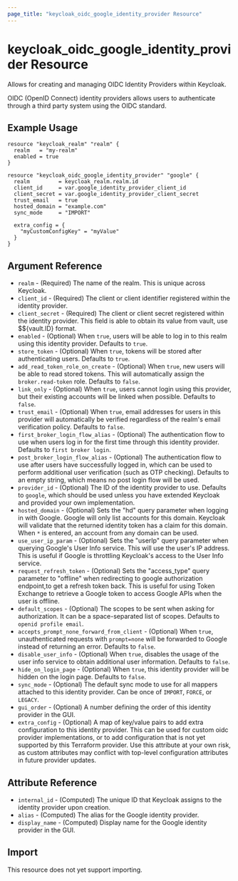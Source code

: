 ```yaml
---
page_title: "keycloak_oidc_google_identity_provider Resource"
---
```


# keycloak\_oidc\_google\_identity\_provider Resource

Allows for creating and managing OIDC Identity Providers within Keycloak.

OIDC (OpenID Connect) identity providers allows users to authenticate through a third party system using the OIDC standard.

## Example Usage

```hcl
resource "keycloak_realm" "realm" {
  realm   = "my-realm"
  enabled = true
}

resource "keycloak_oidc_google_identity_provider" "google" {
  realm         = keycloak_realm.realm.id
  client_id     = var.google_identity_provider_client_id
  client_secret = var.google_identity_provider_client_secret
  trust_email   = true
  hosted_domain = "example.com"
  sync_mode     = "IMPORT"

  extra_config = {
    "myCustomConfigKey" = "myValue"
  }
}
```

## Argument Reference

- `realm` - (Required) The name of the realm. This is unique across Keycloak.
- `client_id` - (Required) The client or client identifier registered within the identity provider.
- `client_secret` - (Required) The client or client secret registered within the identity provider. This field is able to obtain its value from vault, use $${vault.ID} format.
- `enabled` - (Optional) When `true`, users will be able to log in to this realm using this identity provider. Defaults to `true`.
- `store_token` - (Optional) When `true`, tokens will be stored after authenticating users. Defaults to `true`.
- `add_read_token_role_on_create` - (Optional) When `true`, new users will be able to read stored tokens. This will automatically assign the `broker.read-token` role. Defaults to `false`.
- `link_only` - (Optional) When `true`, users cannot login using this provider, but their existing accounts will be linked when possible. Defaults to `false`.
- `trust_email` - (Optional) When `true`, email addresses for users in this provider will automatically be verified regardless of the realm's email verification policy. Defaults to `false`.
- `first_broker_login_flow_alias` - (Optional) The authentication flow to use when users log in for the first time through this identity provider. Defaults to `first broker login`.
- `post_broker_login_flow_alias` - (Optional) The authentication flow to use after users have successfully logged in, which can be used to perform additional user verification (such as OTP checking). Defaults to an empty string, which means no post login flow will be used.
- `provider_id` - (Optional) The ID of the identity provider to use. Defaults to `google`, which should be used unless you have extended Keycloak and provided your own implementation.
- `hosted_domain` - (Optional) Sets the "hd" query parameter when logging in with Google. Google will only list accounts for this domain. Keycloak will validate that the returned identity token has a claim for this domain. When `*` is entered, an account from any domain can be used.
- `use_user_ip_param` - (Optional) Sets the "userIp" query parameter when querying Google's User Info service. This will use the user's IP address. This is useful if Google is throttling Keycloak's access to the User Info service.
- `request_refresh_token` - (Optional) Sets the "access_type" query parameter to "offline" when redirecting to google authorization endpoint,to get a refresh token back. This is useful for using Token Exchange to retrieve a Google token to access Google APIs when the user is offline.
- `default_scopes` - (Optional) The scopes to be sent when asking for authorization. It can be a space-separated list of scopes. Defaults to `openid profile email`.
- `accepts_prompt_none_forward_from_client` - (Optional) When `true`, unauthenticated requests with `prompt=none` will be forwarded to Google instead of returning an error. Defaults to `false`.
- `disable_user_info` - (Optional) When `true`, disables the usage of the user info service to obtain additional user information. Defaults to `false`.
- `hide_on_login_page` - (Optional) When `true`, this identity provider will be hidden on the login page. Defaults to `false`.
- `sync_mode` - (Optional) The default sync mode to use for all mappers attached to this identity provider. Can be once of `IMPORT`, `FORCE`, or `LEGACY`.
- `gui_order` - (Optional) A number defining the order of this identity provider in the GUI.
- `extra_config` - (Optional) A map of key/value pairs to add extra configuration to this identity provider. This can be used for custom oidc provider implementations, or to add configuration that is not yet supported by this Terraform provider. Use this attribute at your own risk, as custom attributes may conflict with top-level configuration attributes in future provider updates.

## Attribute Reference

- `internal_id` - (Computed) The unique ID that Keycloak assigns to the identity provider upon creation.
- `alias` - (Computed) The alias for the Google identity provider.
- `display_name` - (Computed) Display name for the Google identity provider in the GUI.

## Import

This resource does not yet support importing.
